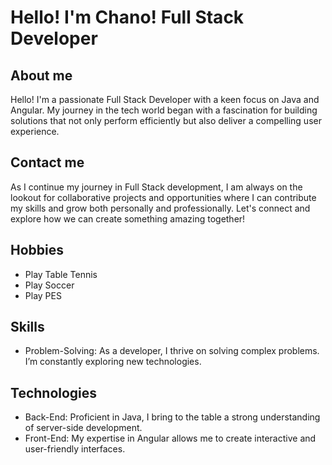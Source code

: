 # Hello! I'm Chano! Full Stack Developer

## About me
Hello! I'm a passionate Full Stack Developer with a keen focus on Java and Angular. My journey in the tech world began with a fascination for building solutions that not only perform efficiently but also deliver a compelling user experience.

## Contact me
As I continue my journey in Full Stack development, I am always on the lookout for collaborative projects and opportunities where I can contribute my skills and grow both personally and professionally. Let's connect and explore how we can create something amazing together!

## Hobbies
- Play Table Tennis
- Play Soccer
- Play PES

## Skills
- Problem-Solving: As a developer, I thrive on solving complex problems. I’m constantly exploring new technologies.

## Technologies
- Back-End: Proficient in Java, I bring to the table a strong understanding of server-side development.
- Front-End: My expertise in Angular allows me to create interactive and user-friendly interfaces.